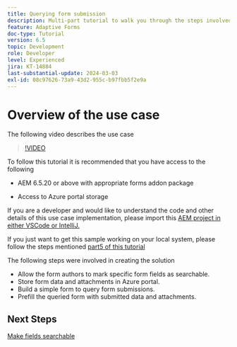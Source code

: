 ```yaml
---
title: Querying form submission
description: Multi-part tutorial to walk you through the steps involved in querying form submissions stored in Azure portal
feature: Adaptive Forms
doc-type: Tutorial
version: 6.5
topic: Development
role: Developer
level: Experienced
jira: KT-14884
last-substantial-update: 2024-03-03
exl-id: 08c97626-73a9-43d2-955c-b97fbb5f2e9a
---
```

# Overview of the use case

The following video describes the use case

>[!VIDEO](https://video.tv.adobe.com/v/3427096?learn=on)


To follow this tutorial it is recommended that you have access to the following

* AEM 6.5.20 or above with appropriate forms addon package

* Access to Azure portal storage



If you are a developer and would like to understand the code and other details of this use case implementation, please import this [AEM project in either VSCode or IntelliJ.](assets/azuredemoproject.zip)

If you just want to get this sample working on your local system, please follow the steps mentioned [part5 of this tutorial](./part5.md)

The following steps were involved in creating the solution

* Allow the form authors to mark specific form fields as searchable.
* Store form data and attachments in Azure portal.
* Build a simple form to query form submissions.
* Prefill the queried form with submitted data and attachments.

## Next Steps

[Make fields searchable](./part1.md)
